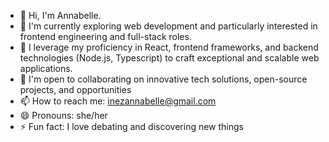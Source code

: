 - 👋 Hi, I'm Annabelle.
- 👀 I'm currently exploring web development and particularly interested in frontend engineering and full-stack roles.
- 🌱 I leverage my proficiency in React, frontend frameworks, and backend technologies (Node.js, Typescript) to craft exceptional and scalable web applications.
- 💞️ I'm open to collaborating on innovative tech solutions, open-source projects, and opportunities
- 📫 How to reach me: inezannabelle@gmail.com
- 😄 Pronouns: she/her
- ⚡ Fun fact: I love debating and discovering new things 


<!---
aimee-annabelle/aimee-annabelle is a ✨ special ✨ repository because its `README.md` (this file) appears on your GitHub profile.
You can click the Preview link to take a look at your changes.
--->
